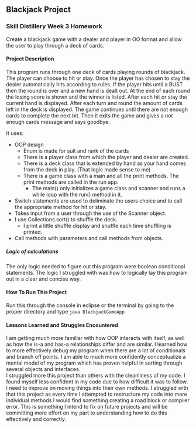 ## Blackjack Project

### Skill Distillery Week 3 Homework

Create a blackjack game with a dealer and player in OO format and allow the user to play through a deck of cards.

#### Project Description
This program runs through one deck of cards playing rounds of blackjack. The player can choose to hit or stay. 
Once the player has chosen to stay the dealer automatically hits according to rules.
If the player hits until a BUST then the round is over and a new hand is dealt out.
At the end of each round the losing score is shown and the winner is listed.
After each hit or stay the current hand is displayed.
After each turn and round the amount of cards left in the deck is displayed.
The game continues until there are not enough cards to complete the next bit. 
Then it exits the game and gives a not enough cards message and says goodbye.

It uses: 
* OOP design
	* Enum is made for suit and rank of the cards
	* There is a player class from which the player and dealer are created.
	* There is a deck class that is extended by hand as your hand comes from the deck in play. (That logic made sense to me)
	* There is a game class with a main and all the print methods. The print methods are called in the run app.
		* The main() only initializes a game class and scanner and runs a while loop with the run() method in it. 
* Switch statements are used to deliminate the users choice and to call the appropriate method for hit or stay.
* Takes input from a user through the use of the Scanner object.
* I use Collections.sort() to shuffle the deck.
	* I print a little shuffle display and shuffle each time shuffling is printed.
* Call methods with parameters and call methods from objects.

##### Logic of calculations
The only logic needed to figure out this program were boolean conditional statements.
The logic I struggled with was how to logically lay this program out in a clear and concise way.

#### How To Run This Project
Run this through the console in eclipse or the terminal by going to the proper directory and type ```java BlackjackGameApp```


#### Lessons Learned and Struggles Encountered

I am getting much more familiar with how OOP interacts with itself, as well as how the is-a and has-a relationships differ and are similar.
I learned how to more effectively debug my program when there are a lot of conditionals and branch off points.
I am able to much more confidently conceptualize a mental model of my program which has proven helpful in sorting through several objects and interfaces.  
I struggled more this project than others with the cleanliness of my code. I found myself less confident in my code due to how difficult it was to follow.
I need to improve on moving things into their own methods. I struggled with that this project as every time I attempted to restructure my code into more individual methods 
I would find something creating a road block or compiler error. This is something I intend to fix on future projects and will be committing more effort on my part to understanding 
how to do this effectively and correctly.